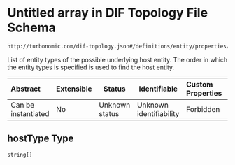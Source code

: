 # Untitled array in DIF Topology File Schema

```txt
http://turbonomic.com/dif-topology.json#/definitions/entity/properties/hostedOn/properties/hostType
```

List of entity types of the possible underlying host entity. The order in which the entity types is specified is used to find the host entity.


| Abstract            | Extensible | Status         | Identifiable            | Custom Properties | Additional Properties | Access Restrictions | Defined In                                                                                   |
| :------------------ | ---------- | -------------- | ----------------------- | :---------------- | --------------------- | ------------------- | -------------------------------------------------------------------------------------------- |
| Can be instantiated | No         | Unknown status | Unknown identifiability | Forbidden         | Allowed               | none                | [dif-total-schema.schema.json\*](../out/dif-total-schema.schema.json "open original schema") |

## hostType Type

`string[]`
